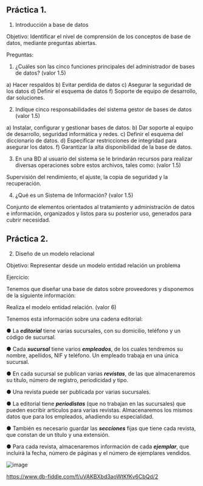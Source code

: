 ## Práctica 1.

1. Introducción a base de datos

Objetivo: Identificar el nivel de comprensión de los conceptos de base de datos,
mediante preguntas abiertas.
 
Preguntas:

1. ¿Cuáles son las cinco funciones principales del administrador de bases de datos?
(valor 1.5)

a) Hacer respaldos
b) Evitar perdida de datos
c) Asegurar la seguridad de los datos
d) Definir el esquema de datos
f) Soporte de equipo de desarrollo, dar soluciones.

2. Indíque cinco responsabilidades del sistema gestor de bases de datos (valor 1.5)

a) Instalar, configurar y gestionar bases de datos.
b) Dar soporte al equipo de desarrollo, seguridad informática y redes.
c) Definir el esquema del diccionario de datos.
d) Especificar restricciones de integridad para asegurar los datos.
f) Garantizar la alta disponibilidad de la base de datos.

3. En una BD al usuario del sistema se le brindarán recursos para realizar diversas
operaciones sobre estos archivos, tales como: (valor 1.5)

Supervisión del rendimiento, el ajuste, la copia de seguridad y la recuperación.

4. ¿Qué es un Sistema de Información? (valor 1.5)

Conjunto de elementos orientados al tratamiento y administración de datos e información, organizados y listos para su posterior uso, generados para cubrir necesidad.


## Práctica 2.

2. Diseño de un modelo relacional

Objetivo: Representar desde un modelo entidad relación un problema


Ejercicio:

Tenemos que diseñar una base de datos sobre proveedores y disponemos de la siguiente
información:

Realiza el modelo entidad relación. (valor 6)

Tenemos esta información sobre una cadena editorial:

● La ***editorial*** tiene varias sucursales, con su domicilio, teléfono y un código de
sucursal.

● Cada ***sucursal*** tiene varios ***empleados***, de los cuales tendremos su nombre,
apellidos, NIF y teléfono. Un empleado trabaja en una única sucursal.

● En cada sucursal se publican varias ***revistas***, de las que almacenaremos su título,
número de registro, periodicidad y tipo.

● Una revista puede ser publicada por varias sucursales.

● La editorial tiene ***periodistas*** (que no trabajan en las sucursales) que pueden
escribir artículos para varias revistas. Almacenaremos los mismos datos que para
los empleados, añadiendo su especialidad.

● También es necesario guardar las ***secciones*** fijas que tiene cada revista, que
constan de un título y una extensión.

● Para cada revista, almacenaremos información de cada ***ejemplar***, que incluirá la
fecha, número de páginas y el número de ejemplares vendidos.

![image](https://user-images.githubusercontent.com/101658619/169563304-1419470a-6568-464a-8792-1838350ec4cc.png)

https://www.db-fiddle.com/f/uVAKBXbd3aoWtKfKv6CbQd/2

